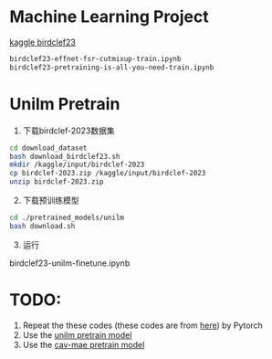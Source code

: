 # Machine Learning Project

[kaggle birdclef23](https://www.kaggle.com/competitions/birdclef-2023)

```bash
birdclef23-effnet-fsr-cutmixup-train.ipynb
birdclef23-pretraining-is-all-you-need-train.ipynb
```



# Unilm Pretrain

1. 下载birdclef-2023数据集

```bash
cd download_dataset
bash download_birdclef23.sh
mkdir /kaggle/input/birdclef-2023
cp birdclef-2023.zip /kaggle/input/birdclef-2023
unzip birdclef-2023.zip
```

2. 下载预训练模型

```bash
cd ./pretrained_models/unilm
bash download.sh
```

3. 运行

birdclef23-unilm-finetune.ipynb


# TODO:
1. Repeat the these codes (these codes are from [here](https://www.kaggle.com/code/awsaf49/birdclef23-pretraining-is-all-you-need-train/notebook#Data-Augmentation-%F0%9F%8C%88)) by Pytorch
2. Use the [unilm pretrain model](https://github.com/microsoft/unilm/tree/master/beats)
3. Use the [cav-mae pretrain model](https://github.com/yuangongnd/cav-mae)

